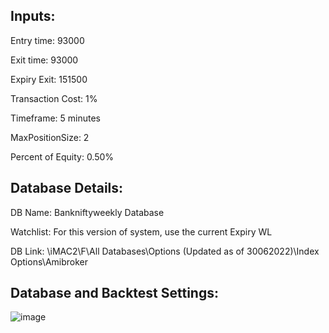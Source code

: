 ## Inputs:
Entry time: 93000

Exit time: 93000

Expiry Exit: 151500

Transaction Cost: 1%  

Timeframe: 5 minutes

MaxPositionSize: 2

Percent of Equity: 0.50%

## Database Details:

DB Name: Bankniftyweekly Database

Watchlist: For this version of system, use the current Expiry WL

DB Link: \\iMAC2\F\All Databases\Options (Updated as of 30062022)\Index Options\Amibroker


## Database and Backtest Settings:
![image](https://user-images.githubusercontent.com/63246619/183056905-41dc68bb-01aa-48d7-a41b-caa30dd45788.png)













